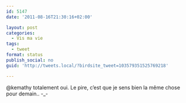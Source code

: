 ```yaml
---
id: 5147
date: '2011-08-16T21:30:16+02:00'

layout: post
categories:
  - Vis ma vie
tags:
  - tweet
format: status
publish_social: no
guid: 'http://tweets.local/?birdsite_tweet=103579351525769218'

---
```


@kemathy totalement oui. Le pire, c’est que je sens bien la même chose pour demain.. -\_-